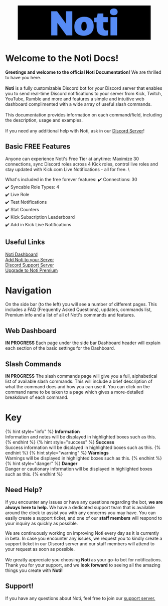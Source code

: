 <figure><img src=".gitbook/assets/favicon.png" alt=""><figcaption></figcaption></figure>

# Welcome to the Noti Docs!

**Greetings and welcome to the official Noti Documentation!** We are thrilled to have you here. \
\
**Noti** is a fully customizable Discord bot for your Discord server that enables you to send real-time Discord notifications to your server from Kick, Twitch, YouTube, Rumble and more and features a simple and intuitive web dashboard complimented with a wide array of useful slash commands. \
\
This documentation provides information on each command/field, including the description, usage and examples. \
\
If you need any additional help with Noti, ask in our [Discord Server](https://discord.com/invite/xq6F6ZkUte)!

## Basic FREE Features

Anyone can experience Noti's Free Tier at anytime: Maximize 30 connections, sync Discord roles across 4 Kick roles, control live roles and stay updated with Kick.com Live Notifications - all for free. \

What's included in the free forever features:
✔️ Connections: 30 \
✔️ Syncable Role Types: 4 \
✔️ Live Role \
✔️ Test Notifications \
✔️ Stat Counters \
✔️ Kick Subscription Leaderboard \
✔️ Add in Kick Live Notifications


## Useful Links

[Noti Dashboard](https://notibot.app) \
[Add Noti to your Server](https://notibot.app/invite) \
[Discord Support Server](https://discord.com/invite/xq6F6ZkUte) \
[Upgrade to Noti Premium](https://notibot.app/premium)

# Navigation

On the side bar (to the left) you will see a number of different pages. This includes a FAQ (Frequently Asked Questions), updates, commands list, Premium info and a list of all of Noti's commands and features.

## Web Dashboard
**IN PROGRESS** Each page under the side bar Dashboard header will explain each section of the basic settings for the Dashboard.

## Slash Commands
**IN PROGRESS** The slash commands page will give you a full, alphabetical list of available slash commands. This will include a brief description of what the command does and how you can use it. You can click on the command name to be taken to a page which gives a more-detailed breakdown of each command.


# Key

{% hint style="info" %} **Information** \
Information and notes will be displayed in highlighted boxes such as this.
{% endhint %}
{% hint style="success" %} **Success** \
Success information will be displayed in highlighted boxes such as this.
{% endhint %}
{% hint style="warning" %} **Warnings** \
Warnings will be displayed in highlighted boxes such as this.
{% endhint %}
{% hint style="danger" %} **Danger** \
Danger or cautionary information will be displayed in highlighted boxes such as this.
{% endhint %}

## Need Help?

If you encounter any issues or have any questions regarding the bot, **we are always here to help.** We have a dedicated support team that is available around the clock to assist you with any concerns you may have. You can easily create a support ticket, and one of our **staff members** will respond to your inquiry as quickly as possible.

We are continuously working on improving Noti every day as it is currently in beta. In case you encounter any issues, we request you to kindly create a support ticket in our Discord server and our staff members will attend to your request as soon as possible.\
\
We greatly appreciate you choosing **Noti** as your go-to bot for notifications. Thank you for your support, and we **look forward** to seeing all the amazing things you create with **Noti!**

## Support!

If you have any questions about Noti, feel free to join our [support server. ](https://discord.com/invite/xq6F6ZkUte)
